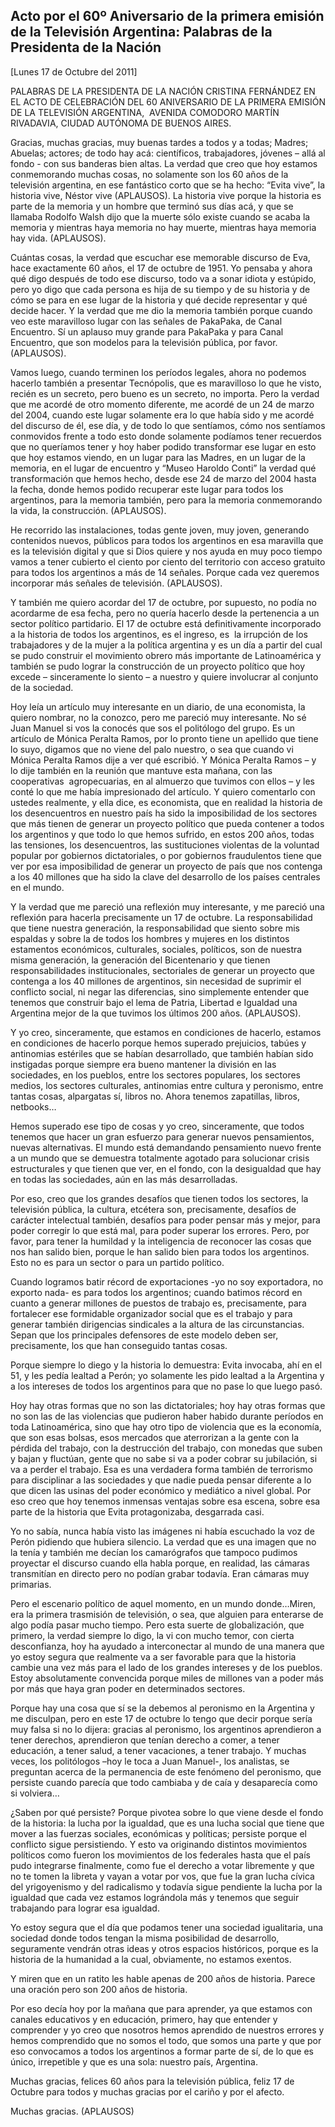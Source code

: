 Acto por el 60º Aniversario de la primera emisión de la Televisión Argentina: Palabras de la Presidenta de la Nación
--------------------------------------------------------------------------------------------------------------------

[Lunes 17 de Octubre del 2011]

PALABRAS DE LA PRESIDENTA DE LA NACIÓN CRISTINA FERNÁNDEZ EN EL ACTO DE
CELEBRACIÓN DEL 60 ANIVERSARIO DE LA PRIMERA EMISIÓN DE LA TELEVISIÓN
ARGENTINA,  AVENIDA COMODORO MARTÍN RIVADAVIA, CIUDAD AUTÓNOMA DE BUENOS
AIRES.

Gracias, muchas gracias, muy buenas tardes a todos y a todas; Madres;
Abuelas; actores; de todo hay acá: científicos, trabajadores, jóvenes –
allá al fondo - con sus banderas bien altas. La verdad que creo que hoy
estamos conmemorando muchas cosas, no solamente son los 60 años de la
televisión argentina, en ese fantástico corto que se ha hecho: “Evita
vive”, la historia vive, Néstor vive (APLAUSOS). La historia vive porque
la historia es parte de la memoria y un hombre que terminó sus días acá,
y que se llamaba Rodolfo Walsh dijo que la muerte sólo existe cuando se
acaba la memoria y mientras haya memoria no hay muerte, mientras haya
memoria hay vida. (APLAUSOS).

Cuántas cosas, la verdad que escuchar ese memorable discurso de Eva,
hace exactamente 60 años, el 17 de octubre de 1951. Yo pensaba y ahora
qué digo después de todo ese discurso, todo va a sonar idiota y
estúpido, pero yo digo que cada persona es hija de su tiempo y de su
historia y de cómo se para en ese lugar de la historia y qué decide
representar y qué decide hacer. Y la verdad que me dio la memoria
también porque cuando veo este maravilloso lugar con las señales de
PakaPaka, de Canal Encuentro. Sí un aplauso muy grande para PakaPaka y
para Canal Encuentro, que son modelos para la televisión pública, por
favor. (APLAUSOS).

Vamos luego, cuando terminen los períodos legales, ahora no podemos
hacerlo también a presentar Tecnópolis, que es maravilloso lo que he
visto, recién es un secreto, pero bueno es un secreto, no importa. Pero
la verdad que me acordé de otro momento diferente, me acordé de un 24 de
marzo del 2004, cuando este lugar solamente era lo que había sido y me
acordé del discurso de él, ese día, y de todo lo que sentíamos, cómo nos
sentíamos conmovidos frente a todo esto donde solamente podíamos tener
recuerdos que no queríamos tener y hoy haber podido transformar ese
lugar en esto que hoy estamos viendo, en un lugar para las Madres, en un
lugar de la memoria, en el lugar de encuentro y “Museo Haroldo Conti” la
verdad qué transformación que hemos hecho, desde ese 24 de marzo del
2004 hasta la fecha, donde hemos podido recuperar este lugar para todos
los argentinos, para la memoria también, pero para la memoria
conmemorando la vida, la construcción. (APLAUSOS).

He recorrido las instalaciones, todas gente joven, muy joven, generando
contenidos nuevos, públicos para todos los argentinos en esa maravilla
que es la televisión digital y que si Dios quiere y nos ayuda en muy
poco tiempo vamos a tener cubierto el ciento por ciento del territorio
con acceso gratuito para todos los argentinos a más de 14 señales.
Porque cada vez queremos incorporar más señales de televisión.
(APLAUSOS).

Y también me quiero acordar del 17 de octubre, por supuesto, no podía no
acordarme de esa fecha, pero no quería hacerlo desde la pertenencia a un
sector político partidario. El 17 de octubre está definitivamente
incorporado a la historia de todos los argentinos, es el ingreso, es  la
irrupción de los trabajadores y de la mujer a la política argentina y es
un día a partir del cual se pudo construir el movimiento obrero más
importante de Latinoamérica y también se pudo lograr la construcción de
un proyecto político que hoy excede – sinceramente lo siento – a nuestro
y quiere involucrar al conjunto de la sociedad.

Hoy leía un artículo muy interesante en un diario, de una economista, la
quiero nombrar, no la conozco, pero me pareció muy interesante. No sé
Juan Manuel si vos la conocés que sos el politólogo del grupo. Es un
artículo de Mónica Peralta Ramos, por lo pronto tiene un apellido que
tiene lo suyo, digamos que no viene del palo nuestro, o sea que cuando
vi Mónica Peralta Ramos dije a ver qué escribió. Y Mónica Peralta Ramos
– y lo dije también en la reunión que mantuve esta mañana, con las
cooperativas  agropecuarias, en al almuerzo que tuvimos con ellos – y
les conté lo que me había impresionado del artículo. Y quiero comentarlo
con ustedes realmente, y ella dice, es economista, que en realidad la
historia de los desencuentros en nuestro país ha sido la imposibilidad
de los sectores que más tienen de generar un proyecto político que pueda
contener a todos los argentinos y que todo lo que hemos sufrido, en
estos 200 años, todas las tensiones, los desencuentros, las
sustituciones violentas de la voluntad popular por gobiernos
dictatoriales, o por gobiernos fraudulentos tiene que ver por esa
imposibilidad de generar un proyecto de país que nos contenga a los 40
millones que ha sido la clave del desarrollo de los países centrales en
el mundo.

Y la verdad que me pareció una reflexión muy interesante, y me pareció
una reflexión para hacerla precisamente un 17 de octubre. La
responsabilidad que tiene nuestra generación, la responsabilidad que
siento sobre mis espaldas y sobre la de todos los hombres y mujeres en
los distintos estamentos económicos, culturales, sociales, políticos,
son de nuestra misma generación, la generación del Bicentenario y que
tienen responsabilidades institucionales, sectoriales de generar un
proyecto que contenga a los 40 millones de argentinos, sin necesidad de
suprimir el conflicto social, ni negar las diferencias, sino simplemente
entender que tenemos que construir bajo el lema de Patria, Libertad e
Igualdad una Argentina mejor de la que tuvimos los últimos 200 años.
(APLAUSOS).

Y yo creo, sinceramente, que estamos en condiciones de hacerlo, estamos
en condiciones de hacerlo porque hemos superado prejuicios, tabúes y
antinomias estériles que se habían desarrollado, que también habían sido
instigadas porque siempre era bueno mantener la división en las
sociedades, en los pueblos, entre los sectores populares, los sectores
medios, los sectores culturales, antinomias entre cultura y peronismo,
entre tantas cosas, alpargatas sí, libros no. Ahora tenemos zapatillas,
libros, netbooks…

Hemos superado ese tipo de cosas y yo creo, sinceramente, que todos
tenemos que hacer un gran esfuerzo para generar nuevos pensamientos,
nuevas alternativas. El mundo está demandando pensamiento nuevo frente a
un mundo que se demuestra totalmente agotado para solucionar crisis
estructurales y que tienen que ver, en el fondo, con la desigualdad que
hay en todas las sociedades, aún en las más desarrolladas.

Por eso, creo que los grandes desafíos que tienen todos los sectores, la
televisión pública, la cultura, etcétera son, precisamente, desafíos de
carácter intelectual también, desafíos para poder pensar más y mejor,
para poder corregir lo que está mal, para poder superar los errores.
Pero, por favor, para tener la humildad y la inteligencia de reconocer
las cosas que nos han salido bien, porque le han salido bien para todos
los argentinos. Esto no es para un sector o para un partido político.  

Cuando logramos batir récord de exportaciones -yo no soy exportadora, no
exporto nada- es para todos los argentinos; cuando batimos récord en
cuanto a generar millones de puestos de trabajo es, precisamente, para
fortalecer ese formidable organizador social que es el trabajo y para
generar también dirigencias sindicales a la altura de las
circunstancias. Sepan que los principales defensores de este modelo
deben ser, precisamente, los que han conseguido tantas cosas.

Porque siempre lo diego y la historia lo demuestra: Evita invocaba, ahí
en el 51, y les pedía lealtad a Perón; yo solamente les pido lealtad a
la Argentina y a los intereses de todos los argentinos para que no pase
lo que luego pasó.

Hoy hay otras formas que no son las dictatoriales; hoy hay otras formas
que no son las de las violencias que pudieron haber habido durante
períodos en toda Latinoamérica, sino que hay otro tipo de violencia que
es la economía, que son esas bolsas, esos mercados que aterrorizan a la
gente con la pérdida del trabajo, con la destrucción del trabajo, con
monedas que suben y bajan y fluctúan, gente que no sabe si va a poder
cobrar su jubilación, si va a perder el trabajo. Esa es una verdadera
forma también de terrorismo para disciplinar a las sociedades y que
nadie pueda pensar diferente a lo que dicen las usinas del poder
económico y mediático a nivel global. Por eso creo que hoy tenemos
inmensas ventajas sobre esa escena, sobre esa parte de la historia que
Evita protagonizaba, desgarrada casi.

Yo no sabía, nunca había visto las imágenes ni había escuchado la voz de
Perón pidiendo que hubiera silencio. La verdad que es una imagen que no
la tenía y también me decían los camarógrafos que tampoco pudimos
proyectar el discurso cuando ella habla porque, en realidad, las cámaras
transmitían en directo pero no podían grabar todavía. Eran cámaras muy
primarias.

Pero el escenario político de aquel momento, en un mundo donde…Miren,
era la primera trasmisión de televisión, o sea, que alguien para
enterarse de algo podía pasar mucho tiempo. Pero esta suerte de
globalización, que primero, la verdad siempre lo digo, la vi con mucho
temor, con cierta desconfianza, hoy ha ayudado a interconectar al mundo
de una manera que yo estoy segura que realmente va a ser favorable para
que la historia cambie una vez más para el lado de los grandes intereses
y de los pueblos. Estoy absolutamente convencida porque miles de
millones van a poder más por más que haya gran poder en determinados
sectores.  

Porque hay una cosa que sí se la debemos al peronismo en la Argentina y
me disculpan, pero en este 17 de octubre lo tengo que decir porque sería
muy falsa si no lo dijera: gracias al peronismo, los argentinos
aprendieron a tener derechos, aprendieron que tenían derecho a comer, a
tener educación, a tener salud, a tener vacaciones, a tener trabajo. Y
muchas veces, los politólogos –hoy le toca a Juan Manuel-, los
analistas, se preguntan acerca de la permanencia de este fenómeno del
peronismo, que persiste cuando parecía que todo cambiaba y de caía y
desaparecía como si volviera…

¿Saben por qué persiste? Porque pivotea sobre lo que viene desde el
fondo de la historia: la lucha por la igualdad, que es una lucha social
que tiene que mover a las fuerzas sociales, económicas y políticas;
persiste porque el conflicto sigue persistiendo. Y esto va originando
distintos movimientos políticos como fueron los movimientos de los
federales hasta que el país pudo integrarse finalmente, como fue el
derecho a votar libremente y que no te tomen la libreta y vayan a votar
por vos, que fue la gran lucha cívica del yrigoyenismo y del radicalismo
y todavía sigue pendiente la lucha por la igualdad que cada vez estamos
lográndola más y tenemos que seguir trabajando para lograr esa igualdad.

Yo estoy segura que el día que podamos tener una sociedad igualitaria,
una sociedad donde todos tengan la misma posibilidad de desarrollo,
seguramente vendrán otras ideas y otros espacios históricos, porque es
la historia de la humanidad a la cual, obviamente, no estamos exentos.

Y miren que en un ratito les hable apenas de 200 años de historia.
Parece una oración pero son 200 años de historia.

Por eso decía hoy por la mañana que para aprender, ya que estamos con
canales educativos y en educación, primero, hay que entender y
comprender y yo creo que nosotros hemos aprendido de nuestros errores y
hemos comprendido que no somos el todo, que somos una parte y que por
eso convocamos a todos los argentinos a formar parte de sí, de lo que es
único, irrepetible y que es una sola: nuestro país, Argentina.

Muchas gracias, felices 60 años para la televisión pública, feliz 17 de
Octubre para todos y muchas gracias por el cariño y por el afecto.

Muchas gracias. (APLAUSOS)
